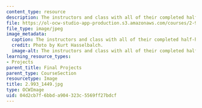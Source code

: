 ```yaml
---
content_type: resource
description: The instructors and class with all of their completed half-hull models.
file: https://ol-ocw-studio-app-production.s3.amazonaws.com/courses/2-993-special-topics-in-mechanical-engineering-the-art-and-science-of-boat-design-january-iap-2007/04d2cb7f6bbda904323c5569ff27bdcf_29931449.jpg
file_type: image/jpeg
image_metadata:
  caption: The instructors and class with all of their completed half-hull models.
  credit: Photo by Kurt Hasselbalch.
  image-alt: The instructors and class with all of their completed half-hull models.
learning_resource_types:
- Projects
parent_title: Final Projects
parent_type: CourseSection
resourcetype: Image
title: 2.993_1449.jpg
type: OCWImage
uid: 04d2cb7f-6bbd-a904-323c-5569ff27bdcf
---
```

